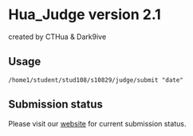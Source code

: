 # Hua_Judge version 2.1

created by CTHua & Dark9ive  

## Usage

```
/home1/student/stud108/s10829/judge/submit "date"
```

## Submission status

Please visit our [website](http://www.cs.nccu.edu.tw/~s10829/index.html) for current submission status.
